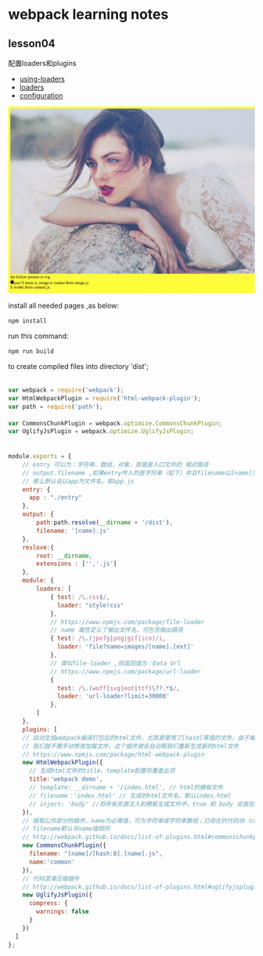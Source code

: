 # webpack learning notes

## lesson04
配置loaders和plugins  

- [using-loaders](http://webpack.github.io/docs/using-loaders.html)
- [loaders](http://webpack.github.io/docs/loaders.html)
- [configuration](http://webpack.github.io/docs/configuration.html)

![view](./view.png)


install all needed pages ,as below:
```bash
npm install
```

run this command:
```bash
npm run build
```
to create compiled files into directory 'dist'; 

```js

var webpack = require('webpack');
var HtmlWebpackPlugin = require('html-webpack-plugin');
var path = require('path');

var CommonsChunkPlugin = webpack.optimize.CommonsChunkPlugin;
var UglifyJsPlugin = webpack.optimize.UglifyJsPlugin;


module.exports = {
    // entry 可以为：字符串，数组，对象，其值是入口文件的 相对路径
    // output.filename ,如果entry传入的是字符串（如下）并且filename以[name]为命名规则，并且未指定filename的值，
    // 那么默认会以app为文件名，即app.js
    entry: {
      app : "./entry"
    },
    output: {
        path:path.resolve(__dirname + '/dist'),
        filename: '[name].js'
    },
    reslove:{
        root: __dirname,
        extensions : ['','.js']
    },
    module: {
        loaders: [
            { test: /\.css$/, 
              loader: "style!css" 
            },
            // https://www.npmjs.com/package/file-loader
            // name 属性定义了输出文件名，可包含输出路径
            { test: /\.(jpe?g|png|gif|ico)/i,
              loader: 'file?name=images/[name].[ext]'
            }, 
            // 类似file-loader ,但返回值为：Data Url
            // https://www.npmjs.com/package/url-loader
            { 
              test: /\.(woff|svg|eot|ttf)\??.*$/, 
              loader: 'url-loader?limit=30000'
            },
        ]
    },
    plugins: [
    // 自动生成webpack编译打包后的html文件，尤其是使用了[hash]等值的文件，由于每次编译后hash有所变化，
    // 我们就不需手动修改加载文件，这个插件就会自动帮我们重新生成新的html文件
    // https://www.npmjs.com/package/html-webpack-plugin
    new HtmlWebpackPlugin({
      // 生成html文件的title，template配置将覆盖此项
      title:'webpack demo',
      // template: __dirname + '/index.html', // html的模板文件
      // filename：'index.html' // 生成的html文件名，默认index.html
      // inject: 'body' //将所有资源注入到模板生成文件中，true 和 body 会放在body底部，head 会防止head中
    }),
    // 提取公共部分的插件，name为必需值，可为字符串或字符串数组；已存在的代码块（chunk）可将其名称作为参数传入
    // filename默认与name值相同
    // http://webpack.github.io/docs/list-of-plugins.html#commonschunkplugin
    new CommonsChunkPlugin({
      filename: "[name]/[hash:8].[name].js",
      name:'common'
    }),
    // 代码混淆压缩插件
    // http://webpack.github.io/docs/list-of-plugins.html#uglifyjsplugin
    new UglifyJsPlugin({
      compress: {
        warnings: false
      }
    })
  ]
};


```
